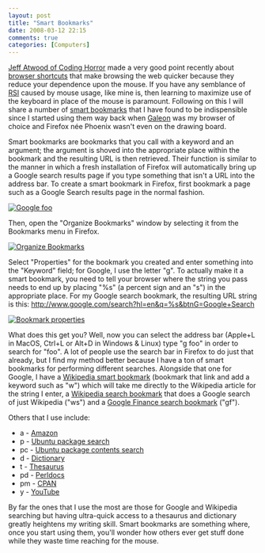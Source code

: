 ```yaml
---
layout: post
title: "Smart Bookmarks"
date: 2008-03-12 22:15
comments: true
categories: [Computers]
---
```

[Jeff Atwood of Coding Horror](http://www.codinghorror.com/blog/) made a very good point recently about [browser shortcuts](http://www.codinghorror.com/blog/archives/001037.html) that make browsing the web quicker because they reduce your dependence upon the mouse.  If you have any semblance of [RSI](http://en.wikipedia.org/wiki/Repetitive_strain_injury) caused by mouse usage, like mine is, then learning to maximize use of the keyboard in place of the mouse is paramount.  Following on this I will share a number of [smart bookmarks](http://en.wikipedia.org/wiki/Smart_bookmark) that I have found to be indispensible since I started using them way back when [Galeon](http://galeon.sourceforge.net/Main) was my browser of choice and Firefox née Phoenix wasn't even on the drawing board.

Smart bookmarks are bookmarks that you call with a keyword and an argument; the argument is shoved into the appropriate place within the bookmark and the resulting URL is then retrieved.  Their function is similar to the manner in which a fresh installation of Firefox will automatically bring up a Google search results page if you type something that isn't a URL into the address bar.  To create a smart bookmark in Firefox, first bookmark a page such as a Google Search results page in the normal fashion.

<a href='http://dinomite.net/wp-content/uploads/2008/03/google-foo.png' title='Google foo'><img src='http://dinomite.net/wp-content/uploads/2008/03/google-foo.png' alt='Google foo' /></a>

Then, open the "Organize Bookmarks" window by selecting it from the Bookmarks menu in Firefox.

<a href='http://dinomite.net/wp-content/uploads/2008/03/bookmarks.png' title='Organize Bookmarks'><img src='http://dinomite.net/wp-content/uploads/2008/03/bookmarks.png' alt='Organize Bookmarks' /></a>

Select "Properties" for the bookmark you created and enter something into the "Keyword" field; for Google, I use the letter "g".  To actually make it a smart bookmark, you need to tell your browser where the string you pass needs to end up by placing "%s" (a percent sign and an "s") in the appropriate place.  For my Google search bookmark, the resulting URL string is this: http://www.google.com/search?hl=en&q=%s&btnG=Google+Search

<a href='http://dinomite.net/wp-content/uploads/2008/03/properties.png' title='Bookmark properties'><img src='http://dinomite.net/wp-content/uploads/2008/03/properties.png' alt='Bookmark properties' /></a>

What does this get you?  Well, now you can select the address bar (Apple+L in MacOS, Ctrl+L or Alt+D in Windows & Linux) type "g foo" in order to search for "foo".  A lot of people use the search bar in Firefox to do just that already, but I find my method better because I have a ton of smart bookmarks for performing different searches.  Alongside that one for Google, I have a [Wikipedia smart bookmark](http://en.wikipedia.org/wiki/%s) (bookmark that link and add a keyword such as "w") which will take me directly to the Wikipedia article for the string I enter, a [Wikipedia search bookmark](http://www.google.com/search?hl=en&q=%s%20site%3Aen.wikipedia.org&btnG=Google+Search) that does a Google search of just Wikipedia ("ws") and a [Google Finance search bookmark](http://finance.google.com/finance?q=%s) ("gf").

Others that I use include:
<ul>
<li>a - <a href="http://amazon.com/s/ref=nb_ss_gw/102-2288794-0413724?url=search-alias%3daps&field-keywords=%s&go.x=0&go.y=0&go=go">Amazon</a></li>
<li>p - <a href="http://packages.ubuntu.com/cgi-bin/search_packages.pl?keywords=%s&searchon=names&subword=1&version=feisty&release=all">Ubuntu package search</a></li>
<li>pc - <a href="http://packages.ubuntu.com/cgi-bin/search_contents.pl?word=%s&searchmode=searchfiles&case=insensitive&version=feisty&arch=i386">Ubuntu package contents search</a></li>
<li>d - <a href="http://dictionary.reference.com/search?q=%s&x=0&y=0">Dictionary</a></li>
<li>t - <a href="http://thesaurus.reference.com/search?q=%s">Thesaurus</a></li>
<li>pd - <a href="http://perldoc.perl.org/search.html?q=%s">Perldocs</a></li>
<li>pm - <a href="http://search.cpan.org/search?query=%s&mode=all">CPAN</a></li>
<li>y - <a href="http://youtube.com/results?search_query=%s&search=Search">YouTube</a></li>
</ul>

By far the ones that I use the most are those for Google and Wikipedia searching but having ultra-quick access to a thesaurus and dictionary greatly heightens my writing skill.  Smart bookmarks are something where, once you start using them, you'll wonder how others ever get stuff done while they waste time reaching for the mouse.
